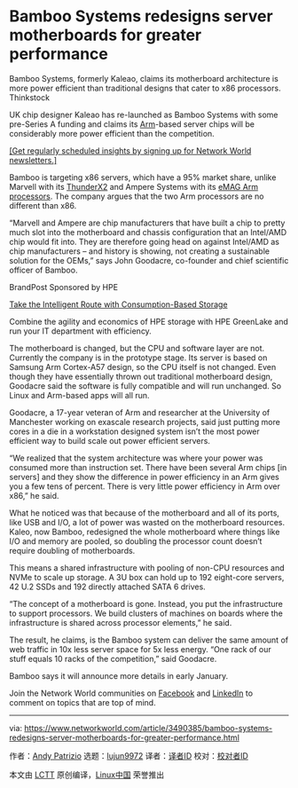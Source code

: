 [#]: collector: (lujun9972)
[#]: translator: ( )
[#]: reviewer: ( )
[#]: publisher: ( )
[#]: url: ( )
[#]: subject: (Bamboo Systems redesigns server motherboards for greater performance)
[#]: via: (https://www.networkworld.com/article/3490385/bamboo-systems-redesigns-server-motherboards-for-greater-performance.html)
[#]: author: (Andy Patrizio https://www.networkworld.com/author/Andy-Patrizio/)

Bamboo Systems redesigns server motherboards for greater performance
======
Bamboo Systems, formerly Kaleao, claims its motherboard architecture is more power efficient than traditional designs that cater to x86 processors.
Thinkstock

UK chip designer Kaleao has re-launched as Bamboo Systems with some pre-Series A funding and claims its [Arm][1]-based server chips will be considerably more power efficient than the competition.

[[Get regularly scheduled insights by signing up for Network World newsletters.]][2]

Bamboo is targeting x86 servers, which have a 95% market share, unlike Marvell with its [ThunderX2][3] and Ampere Systems with its [eMAG Arm processors][4]. The company argues that the two Arm processors are no different than x86.

“Marvell and Ampere are chip manufacturers that have built a chip to pretty much slot into the motherboard and chassis configuration that an Intel/AMD chip would fit into. They are therefore going head on against Intel/AMD as chip manufacturers – and history is showing, not creating a sustainable solution for the OEMs,” says John Goodacre, co-founder and chief scientific officer of Bamboo. 

[][5]

BrandPost Sponsored by HPE

[Take the Intelligent Route with Consumption-Based Storage][5]

Combine the agility and economics of HPE storage with HPE GreenLake and run your IT department with efficiency.

The motherboard is changed, but the CPU and software layer are not. Currently the company is in the prototype stage. Its server is based on Samsung Arm Cortex-A57 design, so the CPU itself is not changed. Even though they have essentially thrown out traditional motherboard design, Goodacre said the software is fully compatible and will run unchanged. So Linux and Arm-based apps will all run.

Goodacre, a 17-year veteran of Arm and researcher at the University of Manchester working on exascale research projects, said just putting more cores in a die in a workstation designed system isn’t the most power efficient way to build scale out power efficient servers.

“We realized that the system architecture was where your power was consumed more than instruction set. There have been several Arm chips [in servers] and they show the difference in power efficiency in an Arm gives you a few tens of percent. There is very little power efficiency in Arm over x86,” he said.

What he noticed was that because of the motherboard and all of its ports, like USB and I/O, a lot of power was wasted on the motherboard resources. Kaleo, now Bamboo, redesigned the whole motherboard where things like I/O and memory are pooled, so doubling the processor count doesn’t require doubling of motherboards.

This means a shared infrastructure with pooling of non-CPU resources and NVMe to scale up storage. A 3U box can hold up to 192 eight-core servers, 42 U.2 SSDs and 192 directly attached SATA 6 drives.

“The concept of a motherboard is gone. Instead, you put the infrastructure to support processors. We build clusters of machines on boards where the infrastructure is shared across processor elements,” he said.

The result, he claims, is the Bamboo system can deliver the same amount of web traffic in 10x less server space for 5x less energy. “One rack of our stuff equals 10 racks of the competition,” said Goodacre.

Bamboo says it will announce more details in early January.

Join the Network World communities on [Facebook][6] and [LinkedIn][7] to comment on topics that are top of mind.

--------------------------------------------------------------------------------

via: https://www.networkworld.com/article/3490385/bamboo-systems-redesigns-server-motherboards-for-greater-performance.html

作者：[Andy Patrizio][a]
选题：[lujun9972][b]
译者：[译者ID](https://github.com/译者ID)
校对：[校对者ID](https://github.com/校对者ID)

本文由 [LCTT](https://github.com/LCTT/TranslateProject) 原创编译，[Linux中国](https://linux.cn/) 荣誉推出

[a]: https://www.networkworld.com/author/Andy-Patrizio/
[b]: https://github.com/lujun9972
[1]: https://www.networkworld.com/article/3306447/a-new-arm-based-server-processor-challenges-for-the-data-center.html
[2]: https://www.networkworld.com/newsletters/signup.html
[3]: https://www.networkworld.com/article/3271073/cavium-launches-thunderx2-arm-based-server-processors.html
[4]: https://www.networkworld.com/article/3482248/ampere-preps-an-80-core-arm-processor-for-the-cloud.html
[5]: https://www.networkworld.com/article/3440100/take-the-intelligent-route-with-consumption-based-storage.html?utm_source=IDG&utm_medium=promotions&utm_campaign=HPE20773&utm_content=sidebar ( Take the Intelligent Route with Consumption-Based Storage)
[6]: https://www.facebook.com/NetworkWorld/
[7]: https://www.linkedin.com/company/network-world
